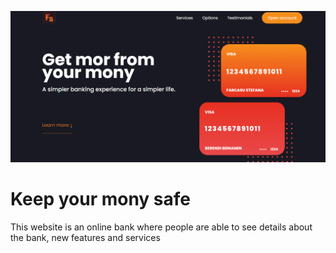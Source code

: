 ![Home page](./img/home-page.png)
# Keep your mony safe
<p>This website is an online bank where people are able to see details about the bank,  new features and services</p>